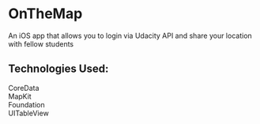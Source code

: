 # OnTheMap
An iOS app that allows you to login via Udacity API and share your location with fellow students

## Technologies Used:
CoreData <br>
MapKit <br>
Foundation <br>
UITableView <br>
